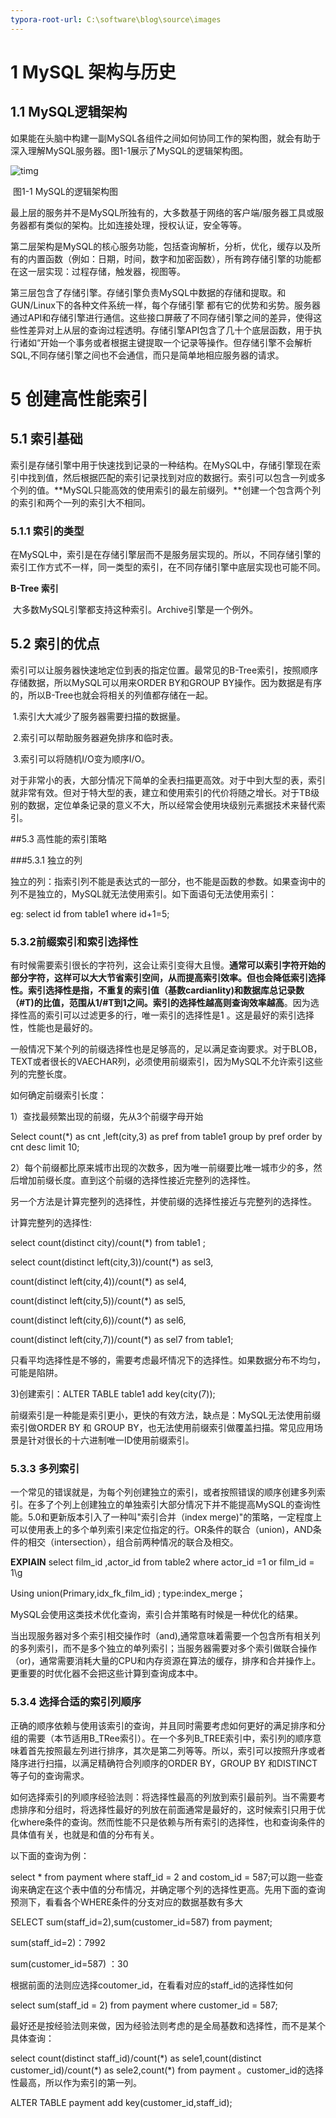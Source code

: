 ```yaml
---
typora-root-url: C:\software\blog\source\images
---
```


# 1 MySQL 架构与历史

## 1.1 MySQL逻辑架构			

​	如果能在头脑中构建一副MySQL各组件之间如何协同工作的架构图，就会有助于深入理解MySQL服务器。图1-1展示了MySQL的逻辑架构图。

![timg](/timg.jpg)

​								图1-1  MySQL的逻辑架构图

​	最上层的服务并不是MySQL所独有的，大多数基于网络的客户端/服务器工具或服务器都有类似的架构。比如连接处理，授权认证，安全等等。

​	第二层架构是MySQL的核心服务功能，包括查询解析，分析，优化，缓存以及所有的内置函数（例如：日期，时间，数字和加密函数），所有跨存储引擎的功能都在这一层实现：过程存储，触发器，视图等。

​	第三层包含了存储引擎。存储引擎负责MySQL中数据的存储和提取。和GUN/Linux下的各种文件系统一样，每个存储引擎 都有它的优势和劣势。服务器通过API和存储引擎进行通信。这些接口屏蔽了不同存储引擎之间的差异，使得这些性差异对上从层的查询过程透明。存储引擎API包含了几十个底层函数，用于执行诸如“开始一个事务或者根据主键提取一个记录等操作。但存储引擎不会解析SQL,不同存储引擎之间也不会通信，而只是简单地相应服务器的请求。

# 5 创建高性能索引

## 5.1 索引基础

​	索引是存储引擎中用于快速找到记录的一种结构。在MySQL中，存储引擎现在索引中找到值，然后根据匹配的索引记录找到对应的数据行。索引可以包含一列或多个列的值。**MySQL只能高效的使用索引的最左前缀列。**创建一个包含两个列的索引和两个一列的索引大不相同。

###  5.1.1 索引的类型

​	在MySQL中，索引是在存储引擎层而不是服务层实现的。所以，不同存储引擎的索引工作方式不一样，同一类型的索引，在不同存储引擎中底层实现也可能不同。

**B-Tree 索引**

​	大多数MySQL引擎都支持这种索引。Archive引擎是一个例外。

## 5.2 索引的优点

​	索引可以让服务器快速地定位到表的指定位置。最常见的B-Tree索引，按照顺序存储数据，所以MySQL可以用来ORDER BY和GROUP BY操作。因为数据是有序的，所以B-Tree也就会将相关的列值都存储在一起。

​	1.索引大大减少了服务器需要扫描的数据量。

​	2.索引可以帮助服务器避免排序和临时表。

​	3.索引可以将随机I/O变为顺序I/O。

​	对于非常小的表，大部分情况下简单的全表扫描更高效。对于中到大型的表，索引就非常有效。但对于特大型的表，建立和使用索引的代价将随之增长。对于TB级别的数据，定位单条记录的意义不大，所以经常会使用块级别元素据技术来替代索引。

##5.3 高性能的索引策略

###5.3.1 独立的列

独立的列：指索引列不能是表达式的一部分，也不能是函数的参数。如果查询中的列不是独立的，MySQL就无法使用索引。如下面语句无法使用索引：

eg: select id from table1 where id+1=5;

### 5.3.2前缀索引和索引选择性

有时候需要索引很长的字符列，这会让索引变得大且慢。**通常可以索引字符开始的部分字符，这样可以大大节省索引空间，从而提高索引效率。但也会降低索引选择性。索引选择性是指，不重复的索引值（基数cardianlity)和数据库总记录数（#T)的比值，范围从1/#T到1之间。索引的选择性越高则查询效率越高**。因为选择性高的索引可以过滤更多的行，唯一索引的选择性是1 。这是最好的索引选择性，性能也是最好的。

一般情况下某个列的前缀选择性也是足够高的，足以满足查询要求。对于BLOB，TEXT或者很长的VAECHAR列，必须使用前缀索引，因为MySQL不允许索引这些列的完整长度。

如何确定前缀索引长度：

1）查找最频繁出现的前缀，先从3个前缀字母开始

Select count(*) as cnt ,left(city,3) as pref from  table1 group by pref order by cnt desc limit 10;

2）每个前缀都比原来城市出现的次数多，因为唯一前缀要比唯一城市少的多，然后增加前缀长度。直到这个前缀的选择性接近完整列的选择性。

另一个方法是计算完整列的选择性，并使前缀的选择性接近与完整列的选择性。

计算完整列的选择性:

select count(distinct city)/count(*)  from table1 ;

select count(distinct left(city,3))/count(*) as sel3,

count(distinct left(city,4))/count(*) as sel4,

count(distinct left(city,5))/count(*) as sel5,

count(distinct left(city,6))/count(*) as sel6,

count(distinct left(city,7))/count(*) as sel7 from table1;

只看平均选择性是不够的，需要考虑最坏情况下的选择性。如果数据分布不均匀，可能是陷阱。

3)创建索引：ALTER TABLE table1 add key(city(7));

前缀索引是一种能是索引更小，更快的有效方法，缺点是：MySQL无法使用前缀索引做ORDER BY 和 GROUP BY，也无法使用前缀索引做覆盖扫描。常见应用场景是针对很长的十六进制唯一ID使用前缀索引。

### 5.3.3 多列索引

一个常见的错误就是，为每个列创建独立的索引，或者按照错误的顺序创建多列索引。在多了个列上创建独立的单独索引大部分情况下并不能提高MySQL的查询性能。5.0和更新版本引入了一种叫"索引合并（index merge)"的策略，一定程度上可以使用表上的多个单列索引来定位指定的行。OR条件的联合（union)，AND条件的相交（intersection），组合前两种情况的联合及相交。

**EXPlAIN** select film_id ,actor_id from table2 where actor_id =1 or film_id = 1\g

Using union(Primary,idx_fk_film_id)  ; type:index_merge；

MySQL会使用这类技术优化查询，索引合并策略有时候是一种优化的结果。

当出现服务器对多个索引相交操作时（and),通常意味着需要一个包含所有相关列的多列索引，而不是多个独立的单列索引；当服务器需要对多个索引做联合操作（or)，通常需要消耗大量的CPU和内存资源在算法的缓存，排序和合并操作上。更重要的时优化器不会把这些计算到查询成本中。

### 5.3.4 选择合适的索引列顺序

正确的顺序依赖与使用该索引的查询，并且同时需要考虑如何更好的满足排序和分组的需要（本节适用B_TRee索引）。在一个多列B_TREE索引中，索引列的顺序意味着首先按照最左列进行排序，其次是第二列等等。所以，索引可以按照升序或者降序进行扫描，以满足精确符合列顺序的ORDER BY，GROUP BY 和DISTINCT等子句的查询需求。

如何选择索引的列顺序经验法则：将选择性最高的列放到索引最前列。当不需要考虑排序和分组时，将选择性最好的列放在前面通常是最好的，这时候索引只用于优化where条件的查询。然而性能不只是依赖与所有索引的选择性，也和查询条件的具体值有关，也就是和值的分布有关。

以下面的查询为例：

select * from payment where staff_id = 2 and costom_id = 587;可以跑一些查询来确定在这个表中值的分布情况，并确定哪个列的选择性更高。先用下面的查询预测下，看看各个WHERE条件的分支对应的数据基数有多大

SELECT sum(staff_id=2),sum(customer_id=587) from payment;

 sum(staff_id=2)：7992

sum(customer_id=587) ：30

根据前面的法则应选择coutomer_id，在看看对应的staff_id的选择性如何

select sum(staff_id = 2) from payment where customer_id = 587;

最好还是按经验法则来做，因为经验法则考虑的是全局基数和选择性，而不是某个具体查询：

select count(distinct staff_id)/count(\*) as sele1,count(distinct customer_id)/count(\*) as sele2,count(*) from payment 。customer_id的选择性最高，所以作为索引的第一列。

ALTER TABLE payment add  key(customer_id,staff_id);













